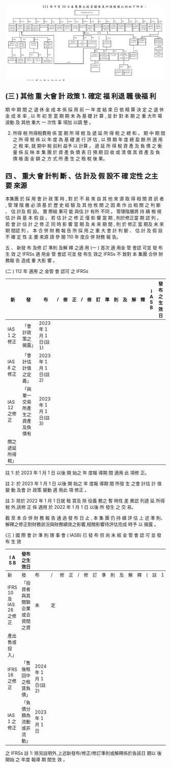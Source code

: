 

![0_image_0.png](0_image_0.png)

## (三 ) 其他 重 大會 計 政策 1. 確定 福 利退 職 後福 利

 期 中 期 間 之 退 休 金 成 本 係 採 用 前 一 年 度 結 束 日 依 精 算 決 定 之 退 休 金 成 本 率 , 以 年 初 至 當 期 期 末 為 基 礎 計 算 , 並 針 對 本 期 之 重 大市 場 波動 及 其他 重大 一 次性 事 項加 以調 整 。

2. 所得 稅 所得稅費用 係 當 期 所 得 稅 及 遞 延 所 得 稅 之 總 和 。 期 中 期 間 之 所 得 稅 係 以 年 度 為 基 礎 進 行 評 估 , 以 預 期 年 度 總 盈 餘 所 適 用 之 稅 率, 就 期中 稅 前利 益予 以 計算 。 遞 延 所 得 稅 資 產 及 負 債 之 衡 量 係 反 映 本 集 團 於 資 產 負 債 表 日 預 期 回 收 或 清 償 其 資 產 及 負 債 帳 面 金 額 之 方 式 所 產 生 之 租 稅 後 果。

## 四 、 重大 會 計判 斷 、估 計及 假 設不 確 定性 之主 要 來源

 本集團 於 採 用 會 計 政 策 時 , 對 於 不 易 來 自 其 他 來 源 取 得 相 關 資 訊 者 , 管 理 階 層 必 須 基 於 歷 史 經 驗 及 其 他 攸 關 之 因 素 作 出 相 關 之 判 斷 、 估 計及 假 設。 實 際結 果可 能 與估 計 有所 不同 。 管理階層將 持 續 檢 視 估 計 與 基 本 假 設 。 若 估 計 之 修 正 僅 影 響 當 期 , 則於修正當 期 認 列 。 若 會 計 估 計 之 修 正 同 時 影 響 當 期 及 未 來 期 間 , 則 於 修正 當 期及 未 來期 間認 列 。 本 合 併 財 務 報 告 所 採 用 之 重 大 會 計 判 斷 、 估 計 及 假 設 不 確 定 性 主 要 來源 請 參 閱 110 年 度合 併 財務 報 告。

五 、 新發 布 及修 訂 準則 及解 釋 之適 用
(一 ) 首次 適 用金 管 會認 可並 發 布生 效 之 IFRSs 適 用金 管 會認 可並 發 布生 效之 IFRSs 不 致對 本 集團 合併 財 務報 告 造成 重 大影 響 。

(二 ) 112 年 適用 之 金管 會 認可 之 IFRSs

| 新               | 發                               | 布                        | /   | 修   | 正   | /   | 修   | 訂   | 準   | 則   | 及   | 解   | 釋   | I A S B   | 發布之生效日   |
|------------------|----------------------------------|---------------------------|------|------|------|------|------|------|------|------|------|------|------|-----------|----------------|
| IAS 1 之修正     | 「會計政策之揭露」               | 2023 年 1 月 1 日(註 1) |      |      |      |      |      |      |      |      |      |      |      |           |                |
| IAS 8 之修正     | 「會計估計值之定義」             | 2023 年 1 月 1 日(註 2) |      |      |      |      |      |      |      |      |      |      |      |           |                |
| IAS 12 之修正    | 「與單一交易所產生之資產及負債有 | 2023 年 1 月 1 日(註 3) |      |      |      |      |      |      |      |      |      |      |      |           |                |
| 關之遞延所得稅」 |                                  |                           |      |      |      |      |      |      |      |      |      |      |      |           |                |

註 1: 於 2023 年 1 月 1 日 以後 開 始之 年 度報 導期 間 適用 此 項修 正。

註 2: 於 2023 年 1 月 1 日 以後 開 始之 年 度報 導期 間 所發 生 之會 計估 計 值變 動 及會 計 政策 變動 適 用此 項 修正 。

註 3: 除於 2022 年 1 月 1 日就 租 賃及 除 役義 務之 暫 時性 差 異認 列遞 延 所得 稅 外,該修 正 係 適用 於 2022 年 1 月 1 日 以後 所 發生 之 交 易。

 截 至 本 合 併 財 務 報 告 通 過 發 布 日 止 , 本 集 團 仍 持 續 評 估 上 述 準 則、解釋之修正對財務狀況與財務績效之影響,相關影響待評估完成 時予 以 揭露 。

(三 ) 國 際 會 計 準 則 理 事 會 ( IASB) 已 發 布 但 尚 未 經 金 管 會 認 可 並 發 布 生 效

| I A S B                  | 發布之生效日                     |                           |    |    |    |    |    |    |    |    |    |    |    |    |    |    |    |
|--------------------------|----------------------------------|---------------------------|----|----|----|----|----|----|----|----|----|----|----|----|----|----|----|
| 新                       | 發                               | 布                        | / | 修 | 正 | / | 修 | 訂 | 準 | 則 | 及 | 解 | 釋 | ( | 註 | 1  | ) |
| IFRS 10 及 IAS 28 之修正 | 「投資者與其關聯企業或合資間之資 | 未                        | 定 |    |    |    |    |    |    |    |    |    |    |    |    |    |    |
| 產出售或投入」           |                                  |                           |    |    |    |    |    |    |    |    |    |    |    |    |    |    |    |
| IFRS 16 之修正           | 「售後租回中之租賃負債」         | 2024 年 1 月 1 日(註 2) |    |    |    |    |    |    |    |    |    |    |    |    |    |    |    |
| IAS 1 之修正             | 「負債分類為流動或非流動」       | 2023 年 1 月 1 日         |    |    |    |    |    |    |    |    |    |    |    |    |    |    |    |

之 IFRSs 註 1: 除另註明外,上述新發布/修正/修訂準則或解釋係於各該日 期以 後 開始 之 年度 報導 期 間生 效 。